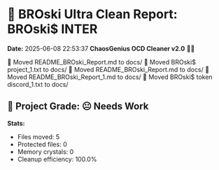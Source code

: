 # 🧹 BROski Ultra Clean Report: BROski$ INTER
**Date:** 2025-06-08 22:53:37
**ChaosGenius OCD Cleaner v2.0** 🧠💜

📁 Moved README_BROski_Report.md to docs/
📁 Moved BROski$ project_1.txt to docs/
📁 Moved README_BROski_Report.md to docs/
📁 Moved README_BROski_Report_1.md to docs/
📁 Moved BROski$ token discord_1.txt to docs/

## 🧠 Project Grade: 😐 Needs Work
**Stats:**
- Files moved: 5
- Protected files: 0
- Memory crystals: 0
- Cleanup efficiency: 100.0%